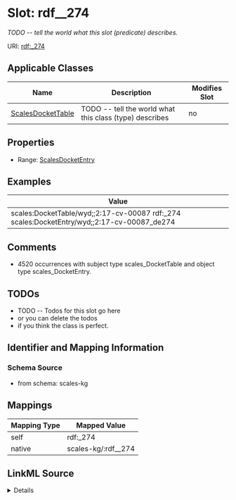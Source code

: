 

# Slot: rdf__274


_TODO -- tell the world what this slot (predicate) describes._





URI: [rdf:_274](http://www.w3.org/1999/02/22-rdf-syntax-ns#_274)



<!-- no inheritance hierarchy -->





## Applicable Classes

| Name | Description | Modifies Slot |
| --- | --- | --- |
| [ScalesDocketTable](../classes/ScalesDocketTable.md) | TODO -- tell the world what this class (type) describes |  no  |







## Properties

* Range: [ScalesDocketEntry](../classes/ScalesDocketEntry.md)






## Examples

| Value |
| --- |
| scales:DocketTable/wyd;;2:17-cv-00087 rdf:_274 scales:DocketEntry/wyd;;2:17-cv-00087_de274 |

## Comments

* 4520 occurrences with subject type scales_DocketTable and object type scales_DocketEntry.

## TODOs

* TODO -- Todos for this slot go here
* or you can delete the todos
* if you think the class is perfect.

## Identifier and Mapping Information







### Schema Source


* from schema: scales-kg




## Mappings

| Mapping Type | Mapped Value |
| ---  | ---  |
| self | rdf:_274 |
| native | scales-kg/:rdf__274 |




## LinkML Source

<details>
```yaml
name: rdf__274
description: TODO -- tell the world what this slot (predicate) describes.
todos:
- TODO -- Todos for this slot go here
- or you can delete the todos
- if you think the class is perfect.
comments:
- 4520 occurrences with subject type scales_DocketTable and object type scales_DocketEntry.
examples:
- value: scales:DocketTable/wyd;;2:17-cv-00087 rdf:_274 scales:DocketEntry/wyd;;2:17-cv-00087_de274
from_schema: scales-kg
rank: 1000
slot_uri: rdf:_274
alias: rdf__274
domain_of:
- scales_DocketTable
range: scales_DocketEntry

```
</details>